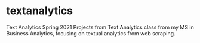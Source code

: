 # textanalytics
Text Analytics Spring 2021
Projects from Text Analytics class from my MS in Business Analytics, focusing on textual analytics from web scraping. 
